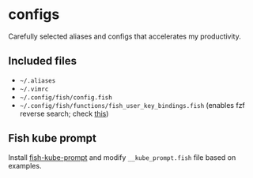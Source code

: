 # configs
Carefully selected aliases and configs that accelerates my productivity.

## Included files
* `~/.aliases`
* `~/.vimrc`
* `~/.config/fish/config.fish`
* `~/.config/fish/functions/fish_user_key_bindings.fish` (enables fzf reverse search; check [this](https://github.com/junegunn/fzf/blob/master/shell/key-bindings.fish)) 

## Fish kube prompt
Install [fish-kube-prompt](https://github.com/aluxian/fish-kube-prompt#install) and modify `__kube_prompt.fish` file based on examples.

